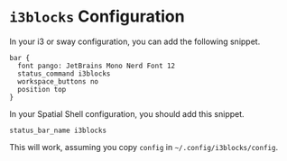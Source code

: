 # `i3blocks` Configuration

In your i3 or sway configuration, you can add the following snippet.

```
bar {
  font pango: JetBrains Mono Nerd Font 12
  status_command i3blocks
  workspace_buttons no
  position top
}
```

In your Spatial Shell configuration, you should add this snippet.

```
status_bar_name i3blocks
```

This will work, assuming you copy `config` in `~/.config/i3blocks/config`.
